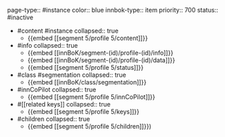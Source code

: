 page-type:: #instance
color:: blue
innbok-type:: item
priority:: 700
status:: #inactive

- #content #instance
  collapsed:: true
	- {{embed [[segment 5/profile 5/content]]}}
- #info
  collapsed:: true
	- {{embed [[innBoK/segment-(id)/profile-(id)/info]]}}
	- {{embed [[innBoK/segment-(id)/profile-(id)/data]]}}
	- {{embed [[segment 5/profile 5/status]]}}
- #class #segmentation
  collapsed:: true
	- {{embed [[innBoK/class/segmentation]]}}
- #innCoPilot
  collapsed:: true
	- {{embed [[segment 5/profile 5/innCoPilot]]}}
- #[[related keys]]
  collapsed:: true
	- {{embed [[segment 5/profile 5/keys]]}}
- #children
  collapsed:: true
	- {{embed [[segment 5/profile 5/children]]}})







